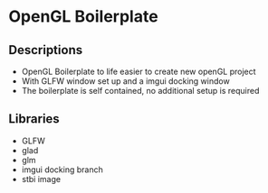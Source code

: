 # OpenGL Boilerplate

## Descriptions

- OpenGL Boilerplate to life easier to create new openGL project
- With GLFW window set up and a imgui docking window
- The boilerplate is self contained, no additional setup is required

## Libraries

- GLFW
- glad
- glm
- imgui docking branch
- stbi image


